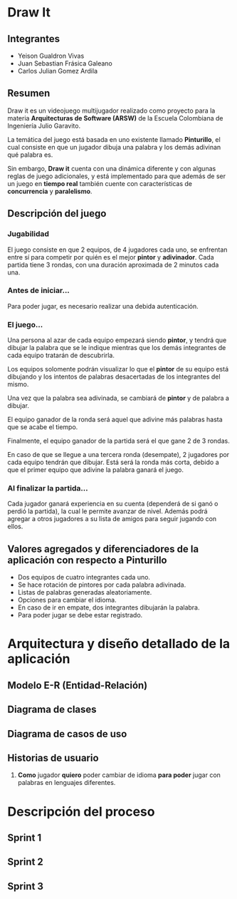 # Draw It

## Integrantes

*   Yeison Gualdron Vivas
*   Juan Sebastian Frásica Galeano
*   Carlos Julian Gomez Ardila

## Resumen
Draw it es un videojuego multijugador realizado como proyecto para la materia **Arquitecturas de Software (ARSW)** de la Escuela Colombiana de Ingeniería Julio Garavito.

La temática del juego está basada en uno existente llamado **Pinturillo**, el cual consiste en que un jugador dibuja una palabra y los demás adivinan qué palabra es.

Sin embargo, **Draw it** cuenta con una dinámica diferente y con algunas reglas de juego adicionales, y está implementado para que además de ser un juego en **tiempo real** también cuente con características de **concurrencia** y **paralelismo**.

 
## Descripción del juego

### Jugabilidad

El juego consiste en que 2 equipos, de 4 jugadores cada uno, se enfrentan entre sí para competir por quién es el mejor **pintor** y **adivinador**. Cada partida tiene 3 rondas, con una duración aproximada de 2 minutos cada una.

### Antes de iniciar...
Para poder jugar, es necesario realizar una debida autenticación.    


### El juego...

Una persona al azar de cada equipo empezará siendo **pintor**, y tendrá que dibujar la palabra que se le indique mientras que los demás integrantes de cada equipo tratarán de descubrirla.     

Los equipos solomente podrán visualizar lo que el **pintor** de su equipo está dibujando y los intentos de palabras desacertadas de los integrantes del mismo.   

Una vez que la palabra sea adivinada, se cambiará de **pintor** y de palabra a dibujar.   

El equipo ganador de la ronda será aquel que adivine más palabras hasta que se acabe el tiempo.   

Finalmente, el equipo ganador de la partida será el que gane 2 de 3 rondas.    

En caso de que se llegue a una tercera ronda (desempate), 2 jugadores por cada equipo tendrán que dibujar. Está será la ronda más corta, debido a que el primer equipo que adivine la palabra ganará el juego.


### Al finalizar la partida...

Cada jugador ganará experiencia en su cuenta (dependerá de si ganó o perdió la partida), la cual le permite avanzar de nivel. Además podrá agregar a otros jugadores a su lista de amigos para seguir jugando con ellos.



## Valores agregados y diferenciadores de la aplicación con respecto a Pinturillo

*   Dos equipos de cuatro integrantes cada uno.
*   Se hace rotación de pintores por cada palabra adivinada.
*   Listas de palabras generadas aleatoriamente.
*   Opciones para cambiar el idioma.
*   En caso de ir en empate, dos integrantes dibujarán la palabra.
*   Para poder jugar se debe estar registrado.


# Arquitectura y diseño detallado de la aplicación

## Modelo E-R (Entidad-Relación)

## Diagrama de clases

## Diagrama de casos de uso

## Historias de usuario

1. **Como** jugador **quiero** poder cambiar de idioma **para poder** jugar con palabras en lenguajes diferentes.


# Descripción del proceso

## Sprint 1

## Sprint 2

## Sprint 3






 
